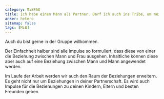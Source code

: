 ```yaml
---
category: MiBFAQ
title: Ich habe einen Mann als Partner. Darf ich auch ins Tribe, um meine Beziehung zu beleben?
anker: hetero
sitemap: false
tags: [MiB]
---
```


<p>Auch du bist gerne in der Gruppe willkommen.</p>

<p>Der Einfachheit halber sind alle Impulse so formuliert, dass diese von einer die Beziehung zwischen
Mann und Frau ausgehen. Inhaltliche können diese aber auch auf eine Beziehung
zwischen Mann und Mann angewendet werden.</p>

<p>Im Laufe der Arbeit werden wir auch den Raum der Beziehungen erweitern. Es geht nicht
nur um Beziehungen in deiner Partnerschaft. Es wird auch Impulse für die Beziehungen zu deinen
Kindern, Eltern und besten Freunden geben.</p>
